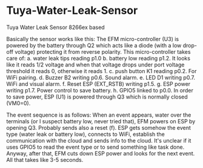 # Tuya-Water-Leak-Sensor
Tuya Water Leak Sensor 8266ex based

Basically the sensor works like this:
The EFM micro-controller (U3) is powered by the battery through Q2 
which acts like a diode (with a low drop-off voltage) protecting it from reverse polarity.
This micro-controller takes care of:
  a. water leak tips reading p1.0
  b. battery low reading p1.2. It looks like it reads 1/2 voltage and when that voltage drops under port
    voltage threshold it reads 0, otherwise it reads 1.
  c. push button K1 reading p0.2. For WiFi pairing.
  d. Buzzer B2 writing p0.6. Sound alarm.
  e. LED D1 writing p0.7. WiFi and visual alarm.
  f. Reset ESP (EXT_RSTB) writing p1.5.
  g. ESP power writing p1.7. Power control to save battery.
  h. GPIO5 linked to p0.0.
  In order to save power, ESP (U1) is powered through Q3 which is normally closed (VM0=0).

The event sequence is as follows:
When an event appears, water over the terminals (or I suspect battery low, never tried that), 
EFM powers on ESP by opening Q3. 
Probably sends also a reset (f).
ESP gets somehow the event type (water leak or battery low), 
connects to WiFi, establish the communication with the cloud and sends info to the cloud. 
It's unclear if it uses GPIO5 to read the event type or to send something like task done.
Anyway, after that, EFM cuts down ESP power and looks for the next event.
All that takes like 3-5 seconds.
